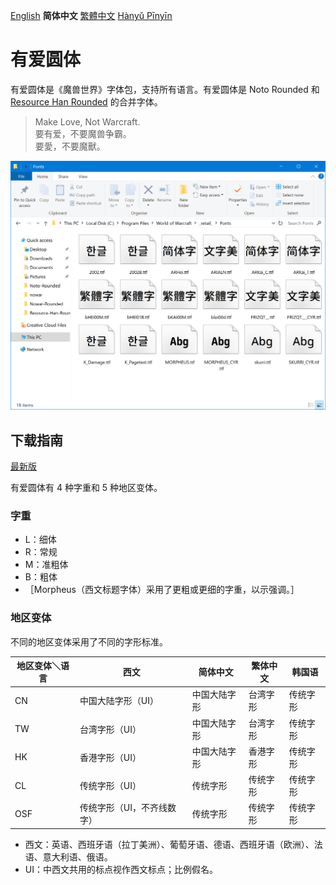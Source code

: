 [English](README.md) **简体中文** [繁體中文](README-Hant.md) [Hànyǔ Pīnyīn](README-Pinyin.md)

# 有爱圆体

有爱圆体是《魔兽世界》字体包，支持所有语言。有爱圆体是 Noto Rounded 和 [Resource Han Rounded](https://github.com/CyanoHao/Resource-Han-Rounded) 的合并字体。

> Make Love, Not Warcraft.<br>
> 要有爱，不要魔兽争霸。<br>
> 要愛，不要魔獸。

![预览](preview.png)

## 下载指南

[最新版](https://github.com/CyanoHao/Nowar-Rounded/releases)

有爱圆体有 4 种字重和 5 种地区变体。

### 字重

* L：细体
* R：常规
* M：准粗体
* B：粗体
* ［Morpheus（西文标题字体）采用了更粗或更细的字重，以示强调。］

### 地区变体

不同的地区变体采用了不同的字形标准。

| 地区变体＼语言 | 西文                      | 简体中文     | 繁体中文 | 韩国语   |
| -------------- | ------------------------- | ------------ | -------- | -------- |
| CN             | 中国大陆字形（UI）        | 中国大陆字形 | 台湾字形 | 传统字形 |
| TW             | 台湾字形（UI）            | 中国大陆字形 | 台湾字形 | 传统字形 |
| HK             | 香港字形（UI）            | 中国大陆字形 | 香港字形 | 传统字形 |
| CL             | 传统字形（UI）            | 传统字形     | 传统字形 | 传统字形 |
| OSF            | 传统字形（UI，不齐线数字）| 传统字形     | 传统字形 | 传统字形 |

* 西文：英语、西班牙语（拉丁美洲）、葡萄牙语、德语、西班牙语（欧洲）、法语、意大利语、俄语。
* UI：中西文共用的标点视作西文标点；比例假名。
